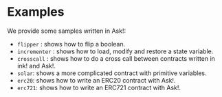 # Examples

We provide some samples written in Ask!:  

* `flipper` : shows how to flip a boolean.
* `incrementer` : shows how to load, modify and restore a state variable.
* `crosscall` : shows how to do a cross call between contracts written in ink! and Ask!.
* `solar`: shows a more complicated contract with primitive variables.
* `erc20`: shows how to write an ERC20 contract with Ask!.
* `erc721`: shows how to write an ERC721 contract with Ask!.
